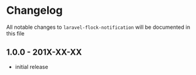 # Changelog

All notable changes to `laravel-flock-notification` will be documented in this file

## 1.0.0 - 201X-XX-XX

- initial release
